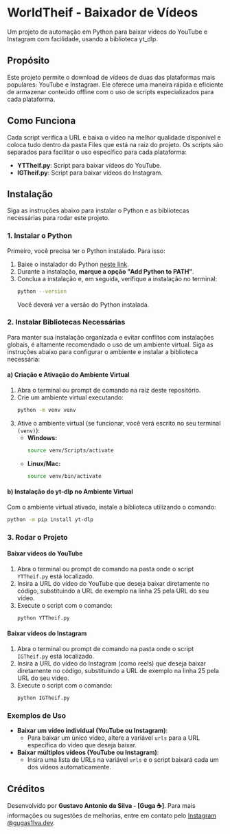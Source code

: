 # WorldTheif - Baixador de Vídeos

Um projeto de automação em Python para baixar vídeos do YouTube e Instagram com facilidade, usando a biblioteca yt_dlp.

## Propósito

Este projeto permite o download de vídeos de duas das plataformas mais populares: YouTube e Instagram. Ele oferece uma maneira rápida e eficiente de armazenar conteúdo offline com o uso de scripts especializados para cada plataforma.

## Como Funciona

Cada script verifica a URL e baixa o vídeo na melhor qualidade disponível e coloca tudo dentro da pasta Files que está na raiz do projeto. Os scripts são separados para facilitar o uso específico para cada plataforma:
- **YTTheif.py**: Script para baixar vídeos do YouTube.
- **IGTheif.py**: Script para baixar vídeos do Instagram.

## Instalação

Siga as instruções abaixo para instalar o Python e as bibliotecas necessárias para rodar este projeto.

### 1. Instalar o Python

Primeiro, você precisa ter o Python instalado. Para isso:

1. Baixe o instalador do Python [neste link](https://www.python.org/downloads/).
2. Durante a instalação, **marque a opção "Add Python to PATH"**.
3. Conclua a instalação e, em seguida, verifique a instalação no terminal:
   ```bash
   python --version
   ```
   Você deverá ver a versão do Python instalada.

### 2. Instalar Bibliotecas Necessárias

Para manter sua instalação organizada e evitar conflitos com instalações globais, é altamente recomendado o uso de um ambiente virtual. Siga as instruções abaixo para configurar o ambiente e instalar a biblioteca necessária:

#### a) Criação e Ativação do Ambiente Virtual

1. Abra o terminal ou prompt de comando na raiz deste repositório.
2. Crie um ambiente virtual executando:
   ```bash
   python -m venv venv
   ```
3. Ative o ambiente virtual (se funcionar, você verá escrito no seu terminal `(venv)`):
   - **Windows:**
     ```bash
     source venv/Scripts/activate
     ```
   - **Linux/Mac:**
     ```bash
     source venv/bin/activate
     ```

#### b) Instalação do yt-dlp no Ambiente Virtual

Com o ambiente virtual ativado, instale a biblioteca utilizando o comando:
```bash
python -m pip install yt-dlp
```

### 3. Rodar o Projeto

#### Baixar vídeos do YouTube

1. Abra o terminal ou prompt de comando na pasta onde o script `YTTheif.py` está localizado.
2. Insira a URL do vídeo do YouTube que deseja baixar diretamente no código, substituindo a URL de exemplo na linha 25 pela URL do seu vídeo.
3. Execute o script com o comando:
   ```bash
   python YTTheif.py
   ```

#### Baixar vídeos do Instagram

1. Abra o terminal ou prompt de comando na pasta onde o script `IGTheif.py` está localizado.
2. Insira a URL do vídeo do Instagram (como reels) que deseja baixar diretamente no código, substituindo a URL de exemplo na linha 25 pela URL do seu vídeo.
3. Execute o script com o comando:
   ```bash
   python IGTheif.py
   ```

### Exemplos de Uso

- **Baixar um vídeo individual (YouTube ou Instagram)**:
  - Para baixar um único vídeo, altere a variável `urls` para a URL específica do vídeo que deseja baixar.
- **Baixar múltiplos vídeos (YouTube ou Instagram)**:
  - Insira uma lista de URLs na variável `urls` e o script baixará cada um dos vídeos automaticamente.

## Créditos

Desenvolvido por **Gustavo Antonio da Silva - [Guga :coffee:]**. Para mais informações ou sugestões de melhorias, entre em contato pelo [Instagram @gugas1lva.dev](https://www.instagram.com/gugas1lva.dev/).
